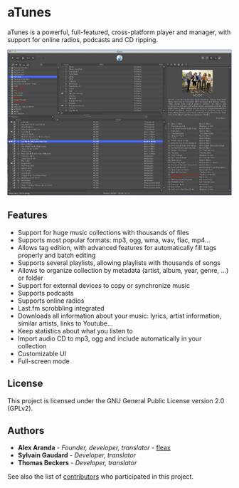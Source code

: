 # aTunes
aTunes is a powerful, full-featured, cross-platform player and manager, with support for online radios, podcasts and CD ripping. 

![](images/aTunes-dark-skin.png)

## Features
- Support for huge music collections with thousands of files
- Supports most popular formats: mp3, ogg, wma, wav, flac, mp4...
- Allows tag edition, with advanced features for automatically fill tags properly and batch editing
- Supports several playlists, allowing playlists with thousands of songs
- Allows to organize collection by metadata (artist, album, year, genre, ...) or folder
- Support for external devices to copy or synchronize music
- Supports podcasts
- Supports online radios
- Last.fm scrobbling integrated
- Downloads all information about your music: lyrics, artist information, similar artists, links to Youtube...
- Keep statistics about what you listen to
- Import audio CD to mp3, ogg and include automatically in your collection
- Customizable UI
- Full-screen mode

## License

This project is licensed under the GNU General Public License version 2.0 (GPLv2).

## Authors

* **Alex Aranda** - *Founder, developer, translator* - [fleax](https://github.com/fleax)
* **Sylvain Gaudard** - *Developer, translator*
* **Thomas Beckers** - *Developer, translator*

See also the list of [contributors](https://github.com/PDavid/aTunes/blob/master/Contributors.md) who participated in this project.
